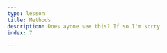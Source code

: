 ```yaml
---
type: lesson
title: Methods
description: Does ayone see this? If so I'm sorry
index: 7

---
```

<!--stackedit_data:
eyJoaXN0b3J5IjpbNDYxODk0NjY1XX0=
-->